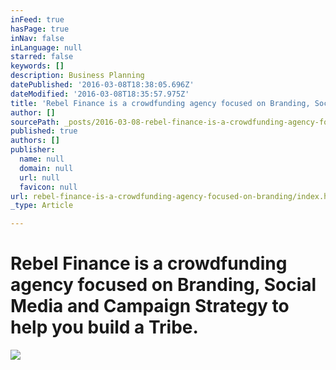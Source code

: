 ```yaml
---
inFeed: true
hasPage: true
inNav: false
inLanguage: null
starred: false
keywords: []
description: Business Planning
datePublished: '2016-03-08T18:38:05.696Z'
dateModified: '2016-03-08T18:35:57.975Z'
title: 'Rebel Finance is a crowdfunding agency focused on Branding, Social Media and Campaign Strategy to help you build a Tribe.'
author: []
sourcePath: _posts/2016-03-08-rebel-finance-is-a-crowdfunding-agency-focused-on-branding.md
published: true
authors: []
publisher:
  name: null
  domain: null
  url: null
  favicon: null
url: rebel-finance-is-a-crowdfunding-agency-focused-on-branding/index.html
_type: Article

---
```

# Rebel Finance is a crowdfunding agency focused on Branding, Social Media and Campaign Strategy to help you build a Tribe.
![](https://the-grid-user-content.s3-us-west-2.amazonaws.com/815318e0-840e-44ee-ace2-baf948a66e83.png)